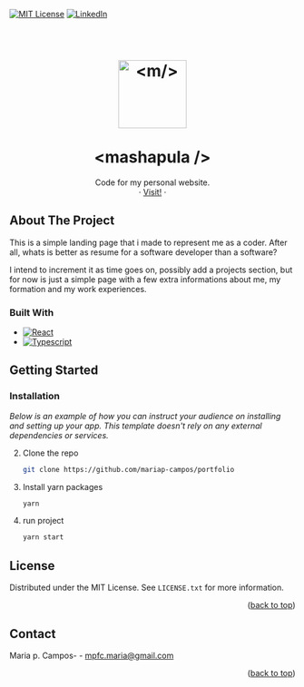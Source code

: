 
<div id="top"></div>

[![MIT License][license-shield]][license-url]
[![LinkedIn][linkedin-shield]][linkedin-url]


<h1 align="center">
<br>
  <img src="https://i.im.ge/2022/07/14/FQg01m.png" alt="<m/>" width="120">
<br>
<br>
&lt;mashapula /&gt;
</h1>


  <p align="center">
    Code for my personal website.
    <br />
     ·
    <a href="https://mashpaula.vercel.app">Visit!</a>
    ·

  </p>
</div>


<!-- ABOUT THE PROJECT -->
## About The Project


This is a simple landing page that i made to represent me as a coder. After all, whats is better as resume for a software developer than a software?

I intend to increment it as time goes on, possibly add a projects section, but for now is just a simple page with a few extra informations about me, my formation and my work experiences.


### Built With

* [![React][React.js]][React-url]
*  [![Typescript][Typescript]][Typescript-url]

<!-- GETTING STARTED -->
## Getting Started

### Installation

_Below is an example of how you can instruct your audience on installing and setting up your app. This template doesn't rely on any external dependencies or services._

2. Clone the repo
   ```sh
   git clone https://github.com/mariap-campos/portfolio
   ```
3. Install yarn packages
   ```sh
   yarn
   ```
3. run project
   ```sh
   yarn start
   ```

<!-- LICENSE -->
## License

Distributed under the MIT License. See `LICENSE.txt` for more information.
<p align="right">(<a href="#top">back to top</a>)</p>

<!-- CONTACT -->
## Contact

Maria p. Campos-  - mpfc.maria@gmail.com

<p align="right">(<a href="#top">back to top</a>)</p>






[license-shield]: https://img.shields.io/github/license/othneildrew/Best-README-Template.svg?style=for-the-badge
[license-url]: https://github.com/mariap-campos/portfolio/blob/main/LICENSE.txt
[linkedin-shield]: https://img.shields.io/badge/-LinkedIn-black.svg?style=for-the-badge&logo=linkedin&colorB=555
[linkedin-url]: https://www.linkedin.com/in/maria-p-campos/
[React.js]: https://img.shields.io/badge/React-20232A?style=for-the-badge&logo=react&logoColor=61DAFB
[React-url]: https://reactjs.org/
[Typescript]: https://img.shields.io/badge/TypeScript-007ACC?style=for-the-badge&logo=typescript&logoColor=white
[Typescript-url]: https://www.typescriptlang.org
